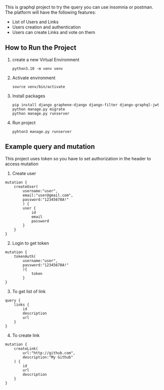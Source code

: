 This is graphql project to try the query you can use insomnia or postman. The platform will have the following features:

- List of Users and Links
- Users creation and authentication
- Users can create Links and vote on them



## How to Run the Project
1. create a new Virtual Environment
   ```
   python3.10 -m venv venv
   ```

3. Activate environment
   ```
   source venv/bin/activate
   ```

5. Install packages
   ```
   pip install django graphene-django django-filter django-graphql-jwt
   python manage.py migrate
   python manage.py runserver
   ```

6. Run project
   ```
   pyhton3 manage.py runserver
   ```

## Example query and mutation
This project uses token so you have to set authorization in the header to access mutation

1. Create user
```
mutation {
    createUser(
        username:"user",
        email:"user@gmail.com",
        password:"12345678A!"
        ) {
        user {
            id
            email
            password
        }
    }
}
```
2. Login to get token
```
mutation {
    tokenAuth(
        username:"user",
        password:"12345678A!"
        ){
            token
        }
}
```

3. To get list of link
```
query {
    links {
        id
        description
        url
    }
}
```

4. To create link
```
mutation {
    createLink(
        url:"http://github.com",
        description:"My Github"
    ) {
        id
        url
        description
    }
}
```
